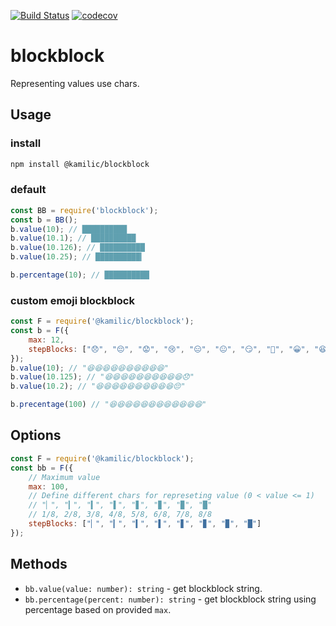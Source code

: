 [![Build Status](https://dev.azure.com/kamilic/blockblock/_apis/build/status/kamilic.blockblock?branchName=master)](https://dev.azure.com/kamilic/blockblock/_build/latest?definitionId=1&branchName=master) [![codecov](https://codecov.io/gh/kamilic/blockblock/branch/master/graph/badge.svg)](https://codecov.io/gh/kamilic/blockblock)
# blockblock
Representing values use chars.

## Usage
### install
```bash
npm install @kamilic/blockblock
```

### default
```javascript
const BB = require('blockblock');
const b = BB();
b.value(10); // ██████████
b.value(10.1); // ██████████
b.value(10.126); // ██████████
b.value(10.25); // ██████████▎

b.percentage(10); // ██████████
```

### custom emoji blockblock
```javascript
const F = require('@kamilic/blockblock');
const b = F({
    max: 12,
    stepBlocks: ["😞", "😔", "😟", "😢", "😑", "😐", "😏", "🙂", "😀", "😆"]
});
b.value(10); // "😆😆😆😆😆😆😆😆😆😆"
b.value(10.125); // "😆😆😆😆😆😆😆😆😆😆😞"
b.value(10.2); // "😆😆😆😆😆😆😆😆😆😆😔"

b.precentage(100) // "😆😆😆😆😆😆😆😆😆😆😆😆"
```

## Options
```javascript
const F = require('@kamilic/blockblock');
const bb = F({
    // Maximum value
    max: 100,
    // Define different chars for represeting value (0 < value <= 1)
    // "▏", "▎", "▍", "▌", "▋", "▊", "▉", "█"
    // 1/8, 2/8, 3/8, 4/8, 5/8, 6/8, 7/8, 8/8
    stepBlocks: ["▏", "▎", "▍", "▌", "▋", "▊", "▉", "█"]
});
```

## Methods
- `bb.value(value: number): string` - get blockblock string.
- `bb.percentage(percent: number): string` - get blockblock string using percentage based on provided `max`.

